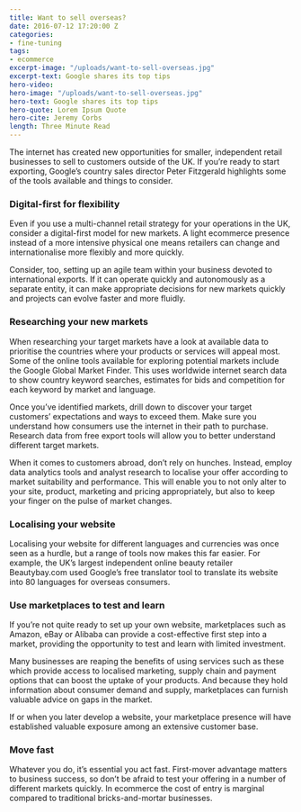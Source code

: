 ```yaml
---
title: Want to sell overseas?
date: 2016-07-12 17:20:00 Z
categories:
- fine-tuning
tags:
- ecommerce
excerpt-image: "/uploads/want-to-sell-overseas.jpg"
excerpt-text: Google shares its top tips
hero-video: 
hero-image: "/uploads/want-to-sell-overseas.jpg"
hero-text: Google shares its top tips
hero-quote: Lorem Ipsum Quote
hero-cite: Jeremy Corbs
length: Three Minute Read
---
```


The internet has created new opportunities for smaller, independent retail businesses to sell to customers outside of the UK. If you’re ready to start exporting, Google’s country sales director Peter Fitzgerald highlights some of the tools available and things to consider. 

### Digital-first for flexibility 

Even if you use a multi-channel retail strategy for your operations in the UK, consider a digital-first model for new markets. A light ecommerce presence instead of a more intensive physical one means retailers can change and internationalise more flexibly and more quickly. 

Consider, too, setting up an agile team within your business devoted to international exports. If it can operate quickly and autonomously as a separate entity, it can make appropriate decisions for new markets quickly and projects can evolve faster and more fluidly. 

### Researching your new markets

When researching your target markets have a look at available data to prioritise the countries where your products or services will appeal most. Some of the online tools available for exploring potential markets include the Google Global Market Finder. This uses worldwide internet search data to show country keyword searches, estimates for bids and competition for each keyword by market and language. 

Once you’ve identified markets, drill down to discover your target customers’ expectations and ways to exceed them. Make sure you understand how consumers use the internet in their path to purchase. Research data from free export tools will allow you to better understand different target markets. 

When it comes to customers abroad, don’t rely on hunches. Instead, employ data analytics tools and analyst research to localise your offer according to market suitability and performance. This will enable you to not only alter to your site, product, marketing and pricing appropriately, but also to keep your finger on the pulse of market changes. 

### Localising your website

Localising your website for different languages and currencies was once seen as a hurdle, but a range of tools now makes this far easier. For example, the UK’s largest independent online beauty retailer Beautybay.com used Google’s free translator tool to translate its website into 80 languages for overseas consumers. 

### Use marketplaces to test and learn 

If you’re not quite ready to set up your own website, marketplaces such as Amazon, eBay or Alibaba can provide a cost-effective first step into a market, providing the opportunity to test and learn with limited investment.

Many businesses are reaping the benefits of using services such as these which provide access to localised marketing, supply chain and payment options that can boost the uptake of your products. And because they hold information about consumer demand and supply, marketplaces can furnish valuable advice on gaps in the market. 

If or when you later develop a website, your marketplace presence will have established valuable exposure among an extensive customer base. 

### Move fast

Whatever you do, it’s essential you act fast. First-mover advantage matters to business success, so don’t be afraid to test your offering in a number of different markets quickly. In ecommerce the cost of entry is marginal compared to traditional bricks-and-mortar businesses. 

